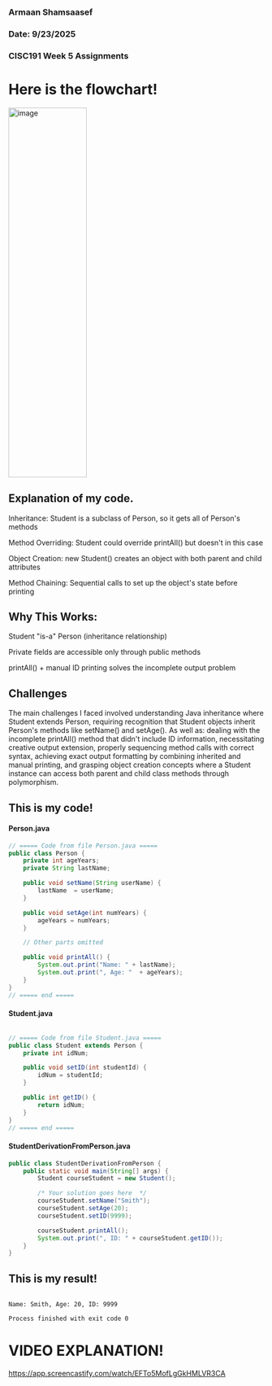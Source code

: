 ### Armaan Shamsaasef
### Date: 9/23/2025
### CISC191 Week 5 Assignments


# Here is the flowchart!

<img width="154" height="727" alt="image" src="https://github.com/user-attachments/assets/e0447e86-94ce-46df-a3bc-f876a3d0f21e" />



## Explanation of my code.

Inheritance: Student is a subclass of Person, so it gets all of Person's methods

Method Overriding: Student could override printAll() but doesn't in this case

Object Creation: new Student() creates an object with both parent and child attributes

Method Chaining: Sequential calls to set up the object's state before printing

## Why This Works:


Student "is-a" Person (inheritance relationship)

Private fields are accessible only through public methods

printAll() + manual ID printing solves the incomplete output problem

## Challenges

The main challenges I faced involved understanding Java inheritance where Student extends Person, requiring recognition that Student objects inherit Person's methods like setName() and setAge(). As well as: dealing with the incomplete printAll() method that didn't include ID information, necessitating creative output extension, properly sequencing method calls with correct syntax, achieving exact output formatting by combining inherited and manual printing, and grasping object creation concepts where a Student instance can access both parent and child class methods through polymorphism.




## This is my code!


#### Person.java

```.java
// ===== Code from file Person.java =====
public class Person {
    private int ageYears;
    private String lastName;

    public void setName(String userName) {
        lastName  = userName;
    }

    public void setAge(int numYears) {
        ageYears = numYears;
    }

    // Other parts omitted

    public void printAll() {
        System.out.print("Name: " + lastName);
        System.out.print(", Age: "  + ageYears);
    }
}
// ===== end =====
```

#### Student.java
```.java

// ===== Code from file Student.java =====
public class Student extends Person {
    private int idNum;

    public void setID(int studentId) {
        idNum = studentId;
    }

    public int getID() {
        return idNum;
    }
}
// ===== end =====
```


#### StudentDerivationFromPerson.java
```.java
public class StudentDerivationFromPerson {
    public static void main(String[] args) {
        Student courseStudent = new Student();

        /* Your solution goes here  */
        courseStudent.setName("Smith");
        courseStudent.setAge(20);
        courseStudent.setID(9999);

        courseStudent.printAll();
        System.out.print(", ID: " + courseStudent.getID());
    }
}
```

## This is my result!

```.out

Name: Smith, Age: 20, ID: 9999

Process finished with exit code 0

```


# VIDEO EXPLANATION!

https://app.screencastify.com/watch/EFTo5MofLgGkHMLVR3CA

